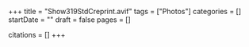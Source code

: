+++
title = "Show319StdCreprint.avif"
tags = ["Photos"]
categories = []
startDate = ""
draft = false
pages = []

citations = []
+++
